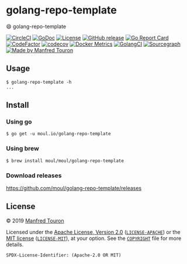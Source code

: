 # golang-repo-template

:smile: golang-repo-template

[![CircleCI](https://circleci.com/gh/moul/golang-repo-template.svg?style=shield)](https://circleci.com/gh/moul/golang-repo-template)
[![GoDoc](https://godoc.org/moul.io/golang-repo-template?status.svg)](https://godoc.org/moul.io/golang-repo-template)
[![License](https://img.shields.io/badge/license-Apache--2.0%20%2F%20MIT-%2397ca00.svg)](https://github.com/moul/golang-repo-template/blob/master/COPYRIGHT)
[![GitHub release](https://img.shields.io/github/release/moul/golang-repo-template.svg)](https://github.com/moul/golang-repo-template/releases)
[![Go Report Card](https://goreportcard.com/badge/moul.io/golang-repo-template)](https://goreportcard.com/report/moul.io/golang-repo-template)
[![CodeFactor](https://www.codefactor.io/repository/github/moul/golang-repo-template/badge)](https://www.codefactor.io/repository/github/moul/golang-repo-template)
[![codecov](https://codecov.io/gh/moul/golang-repo-template/branch/master/graph/badge.svg)](https://codecov.io/gh/moul/golang-repo-template)
[![Docker Metrics](https://images.microbadger.com/badges/image/moul/golang-repo-template.svg)](https://microbadger.com/images/moul/golang-repo-template)
[![GolangCI](https://golangci.com/badges/github.com/moul/golang-repo-template.svg)](https://golangci.com/r/github.com/moul/golang-repo-template)
[![Sourcegraph](https://sourcegraph.com/github.com/moul/golang-repo-template/-/badge.svg)](https://sourcegraph.com/github.com/moul/golang-repo-template?badge)
[![Made by Manfred Touron](https://img.shields.io/badge/made%20by-Manfred%20Touron-blue.svg?style=flat)](https://manfred.life/)


## Usage

```console
$ golang-repo-template -h
...
```

## Install

### Using go

```console
$ go get -u moul.io/golang-repo-template
```

### Using brew

```console
$ brew install moul/moul/golang-repo-template
```

### Download releases

https://github.com/moul/golang-repo-template/releases

## License

© 2019 [Manfred Touron](https://manfred.life)

Licensed under the [Apache License, Version 2.0](https://www.apache.org/licenses/LICENSE-2.0) ([`LICENSE-APACHE`](LICENSE-APACHE)) or the [MIT license](https://opensource.org/licenses/MIT) ([`LICENSE-MIT`](LICENSE-MIT)), at your option. See the [`COPYRIGHT`](COPYRIGHT) file for more details.

`SPDX-License-Identifier: (Apache-2.0 OR MIT)`
